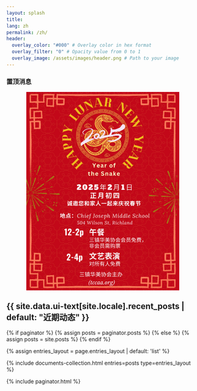 ```yaml
---
layout: splash
title:
lang: zh
permalink: /zh/
header:
  overlay_color: "#000" # Overlay color in hex format
  overlay_filter: "0" # Opacity value from 0 to 1
  overlay_image: /assets/images/header.png # Path to your image
---
```

### 置顶消息

<img src="/assets/images/events/2025_SF_zh.JPG" alt="Centered Image" style="display: block; margin: 0 auto;" width="400">

<h2 class="archive__subtitle">{{ site.data.ui-text[site.locale].recent_posts | default: "近期动态" }}</h2>

{% if paginator %}
  {% assign posts = paginator.posts %}
{% else %}
  {% assign posts = site.posts %}
{% endif %}

{% assign entries_layout = page.entries_layout | default: 'list' %}
<div class="entries-{{ entries_layout }}">
  {% include documents-collection.html entries=posts type=entries_layout %}
</div>

{% include paginator.html %}


